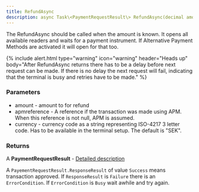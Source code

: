 ```yaml
---
title: RefundAsync
description: async Task\<PaymentRequestResult\> RefundAsync(decimal amount,string apmreference="", [string currency="SEK"])
---
```


The RefundAsync should be called when the amount is known. It opens all available readers and waits for a payment instrument. If Alternative Payment Methods are activated it will open for that too.

{% include alert.html type="warning" icon="warning" header="Heads up"
body="After RefundAsync returns there has to be a delay before next request can be made. If there is no delay the next request will fail, indicating that the terminal is busy and retries have to be made."
%}

### Parameters

* amount - amount to for refund
* apmreference - A reference if the transaction was made using APM. When this reference is not null, APM is assumed.
* currency - currency code as a string representing ISO-4217 3 letter code. Has to be available in the terminal setup. The default is "SEK".

### Returns

A **PaymentRequestResult** - [Detailed description][paymentrequestresult]

A `PayementRequestResult.ResponseResult` of value `Success` means transaction approved.
If `ResponseResult` is `Failure` there is an `ErrorCondition`. If `ErrorCondition` is `Busy` wait awhile and try again.

[paymentrequestresult]: ../Methods/paymentasync/#returns

